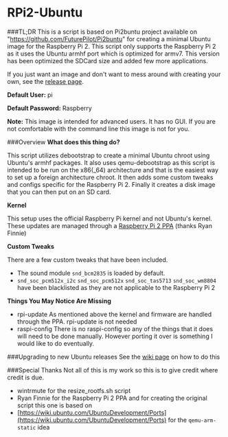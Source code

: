 # RPi2-Ubuntu
###TL;DR
This is a script is based on Pi2buntu project available on "https://github.com/FuturePilot/Pi2buntu" for creating a minimal Ubuntu image for the Raspberry Pi 2. This script only supports the Raspberry Pi 2 as it uses the Ubuntu armhf port which is optimized for armv7.
This version has been optimized the SDCard size and added few more applications.

If you just want an image and don't want to mess around with creating your own, see the [release page](https://github.com/sghazagh/RPi2-Ubuntu/releases).

**Default User:** pi

**Default Password:** Raspberry

**Note:** This image is intended for advanced users. It has no GUI. If you are not comfortable with the command line this image is not for you.

###Overview
**What does this thing do?**

This script utilizes debootstrap to create a minimal Ubuntu chroot using Ubuntu's armhf packages. It also uses qemu-debootstrap as this script is intended to be run on the x86(_64) architecture and that is the easiest way to set up a foreign architecture chroot. It then adds some custom tweaks and configs specific for the Raspberry Pi 2. Finally it creates a disk image that you can then put on an SD card.

**Kernel**

This setup uses the official Raspberry Pi kernel and not Ubuntu's kernel. These updates are managed through a [Raspberry Pi 2 PPA](https://launchpad.net/~fo0bar/+archive/ubuntu/rpi2) (thanks Ryan Finnie)

**Custom Tweaks**

There are a few custom tweaks that have been included. 

 - The sound module `snd_bcm2835` is loaded by default.
 - `snd_soc_pcm512x_i2c` `snd_soc_pcm512x` `snd_soc_tas5713` `snd_soc_wm8804` have been blacklisted as they are not applicable to the Raspberry Pi 2

**Things You May Notice Are Missing**

 - rpi-update
 As mentioned above the kernel and firmware are handled through the PPA. rpi-update is not needed
 - raspi-config
 There is no raspi-config so any of the things that it does will need to be done manually. However porting it over is something I would like to do eventually.

###Upgrading to new Ubuntu releases
See the [wiki page](https://github.com/FuturePilot/Pi2buntu/wiki/Upgrading-to-new-Ubuntu-releases) on how to do this

###Special Thanks
Not all of this is my work so this is to give credit where credit is due.

 - wintrmute for the resize_rootfs.sh script
 - Ryan Finnie for the Raspberry Pi 2 PPA and for creating the original script this one is based on
 - [https://wiki.ubuntu.com/UbuntuDevelopment/Ports](https://wiki.ubuntu.com/UbuntuDevelopment/Ports) for the `qemu-arm-static` idea
